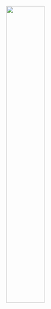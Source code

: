 <img src="https://user-images.githubusercontent.com/29038214/30368704-ace43966-987a-11e7-8393-0321c49ef71b.png" width="45%"></img> 
